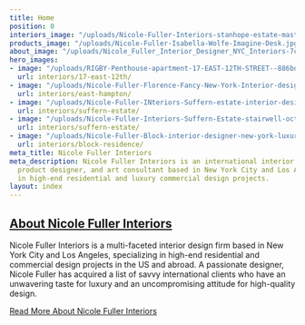 ```yaml
---
title: Home
position: 0
interiors_image: "/uploads/Nicole-Fuller-Interiors-stanhope-estate-master-bathroom-wood-marble-tub.jpg"
products_image: "/uploads/Nicole-Fuller-Isabella-Wolfe-Imagine-Desk.jpg"
about_image: "/uploads/Nicole_Fuller_Interior_Designer_NYC_Interiors-7cdab4.jpg"
hero_images:
- image: "/uploads/RIGBY-Penthouse-apartment-17-EAST-12TH-STREET--886bdb.jpg"
  url: interiors/17-east-12th/
- image: "/uploads/Nicole-Fuller-Florence-Fancy-New-York-Interior-designer-luxury-retail-design-c58ca7.jpg"
  url: interiors/east-hampton/
- image: "/uploads/Nicole-Fuller-INteriors-Suffern-estate-interior-design-fornasetti-wallpaper-kitchen.jpg"
  url: interiors/suffern-estate/
- image: "/uploads/Nicole-Fuller-Interiors-Suffern-Estate-stairwell-octagon-dome-purple-chandeliers.jpg"
  url: interiors/suffern-estate/
- image: "/uploads/Nicole-Fuller-Block-interior-designer-new-york-luxury-penthouse-design.jpg"
  url: interiors/block-residence/
meta_title: Nicole Fuller Interiors
meta_description: Nicole Fuller Interiors is an international interior design firm,
  product designer, and art consultant based in New York City and Los Angeles specializing
  in high-end residential and luxury commercial design projects.
layout: index
---
```


## [About Nicole Fuller Interiors](/about/)
Nicole Fuller Interiors is a multi-faceted interior design firm based in New York City and Los Angeles, specializing in high-end residential and commercial design projects in the US and abroad. A passionate designer, Nicole Fuller has acquired a list of savvy international clients who have an unwavering taste for luxury and an uncompromising attitude for high-quality design.

[Read More About Nicole Fuller Interiors](/about/)
